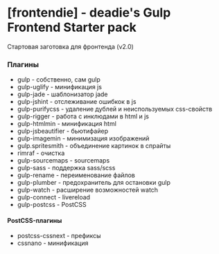 # [frontendie] - deadie's Gulp Frontend Starter pack

Стартовая заготовка для фронтенда (v2.0)

### Плагины

* gulp - собственно, сам gulp
* gulp-uglify - минификация js
* gulp-jade - шаблонизатор jade
* gulp-jshint - отслеживание ошибкок в js
* gulp-purifycss - удаление дублей и неиспользуемых css-свойств
* gulp-rigger - работа с инклюдами в html и js
* gulp-htmlmin - минификация html
* gulp-jsbeautifier - бьютифайер
* gulp-imagemin - минимизация изображений
* gulp.spritesmith - объединение картинок в спрайты
* rimraf - очистка
* gulp-sourcemaps - sourcemaps
* gulp-sass - поддержка sass/scss
* gulp-rename - переименование файлов
* gulp-plumber - предохранитель для остановки gulp
* gulp-watch - расширение возможностей watch
* gulp-connect - livereload
* gulp-postcss - PostCSS

#### PostCSS-плагины

* postcss-cssnext - префиксы
* cssnano - минификация
